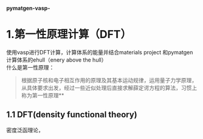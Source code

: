**pymatgen-vasp-**
# 1.第一性原理计算（DFT）
  使用vasp进行DFT计算，计算体系的能量并结合materials project 和pymatgen计算体系的ehull（enery above the hull）   
什么是第一性原理：
> 根据原子核和电子相互作用的原理及其基本运动规律，运用量子力学原理，从具体要求出发，经过一些近似处理后直接求解薛定谔方程的算法，习惯上称为第一性原理**
## 1.1 DFT(density functional theory)
  密度泛函理论，
